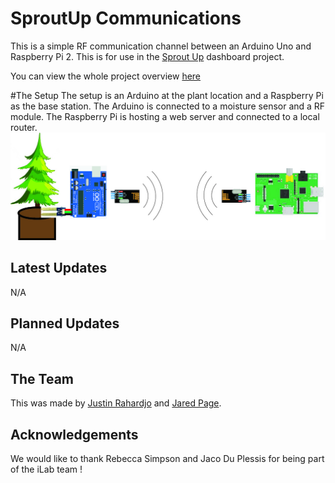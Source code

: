 # SproutUp Communications
This is a simple RF communication channel between an Arduino Uno and Raspberry Pi 2. 
This is for use in the [Sprout Up](https://github.com/justindra/Sproutup-Dashboard) dashboard project.

You can view the whole project overview [here](http://sproutup.info/)

#The Setup
The setup is an Arduino at the plant location and a Raspberry Pi as the base station. The Arduino is connected to a moisture sensor and a RF module. The Raspberry Pi is hosting a web server and connected to a local router. 
![alt tag](https://raw.githubusercontent.com/JaredPage/SproutUp-Comms/master/setup.jpg)

## Latest Updates
N/A

## Planned Updates
N/A

## The Team
This was made by [Justin Rahardjo](http://justinrahardjo.info/) and [Jared Page](http://jaredpage.net).

## Acknowledgements
We would like to thank Rebecca Simpson and Jaco Du Plessis for being part of the iLab team !